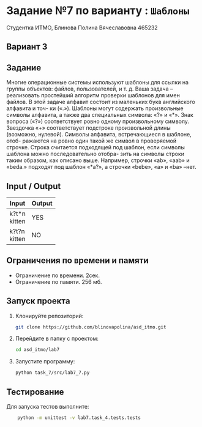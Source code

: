 # Задание №7 по варианту  : `Шаблоны`
Студентка ИТМО,  Блинова Полина Вячеславовна 465232

## Вариант 3

## Задание 
Многие операционные системы используют шаблоны для ссылки на группы
объектов: файлов, пользователей, и т. д. Ваша задача – реализовать простейший
алгоритм проверки шаблонов для имен файлов.
В этой задаче алфавит состоит из маленьких букв английского алфавита и точ-
ки («.»). Шаблоны могут содержать произвольные символы алфавита, а также два
специальных символа: «?» и «*». Знак вопроса («?») соответствует ровно одному
произвольному символу. Звездочка «+» соответствует подстроке произвольной
длины (возможно, нулевой). Символы алфавита, встречающиеся в шаблоне, отоб-
ражаются на ровно один такой же символ в проверяемой строчке. Строка считается
подходящей под шаблон, если символы шаблона можно последовательно отобра-
зить на символы строки таким образом, как описано выше. Например, строчки
«ab», «aab» и «beda.» подходят под шаблон «*a?», а строчки «bebe», «а» и «ba»
–нет.

## Input / Output

| Input | Output |
| ----- | ------ |
|k?t*n <br/>kitten| YES|
|k?t?n <br/>kitten| NO|


## Ограничения по времени и памяти

- Ограничение по времени. 2сек.
- Ограничение по памяти. 256 мб.


## Запуск проекта
1. Клонируйте репозиторий:
   ```bash
   git clone https://github.com/blinovapolina/asd_itmo.git
   ```
2. Перейдите в папку с проектом:
   ```bash
   cd asd_itmo/lab7
   ```
3. Запустите программу:
   ```bash
   python task_7/src/lab7_7.py
   ```


## Тестирование
Для запуска тестов выполните:
```bash
    python -m unittest -v lab7.task_4.tests.tests
```
